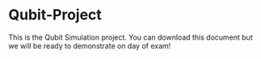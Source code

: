 # Qubit-Project
This is the Qubit Simulation project. You can download this document but we will be ready to demonstrate on day of exam!